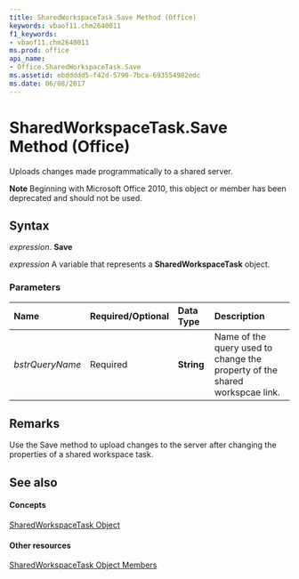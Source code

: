 ```yaml
---
title: SharedWorkspaceTask.Save Method (Office)
keywords: vbaof11.chm2640011
f1_keywords:
- vbaof11.chm2640011
ms.prod: office
api_name:
- Office.SharedWorkspaceTask.Save
ms.assetid: ebddddd5-f42d-5790-7bca-693554982edc
ms.date: 06/08/2017
---
```



# SharedWorkspaceTask.Save Method (Office)

Uploads changes made programmatically to a shared server.


 **Note**  Beginning with Microsoft Office 2010, this object or member has been deprecated and should not be used.


## Syntax

 _expression_. **Save**

 _expression_ A variable that represents a **SharedWorkspaceTask** object.


### Parameters



|**Name**|**Required/Optional**|**Data Type**|**Description**|
|:-----|:-----|:-----|:-----|
| _bstrQueryName_|Required|**String**|Name of the query used to change the property of the shared workspcae link.|

## Remarks

Use the Save method to upload changes to the server after changing the properties of a shared workspace task.


## See also


#### Concepts


[SharedWorkspaceTask Object](sharedworkspacetask-object-office.md)
#### Other resources


[SharedWorkspaceTask Object Members](sharedworkspacetask-members-office.md)

